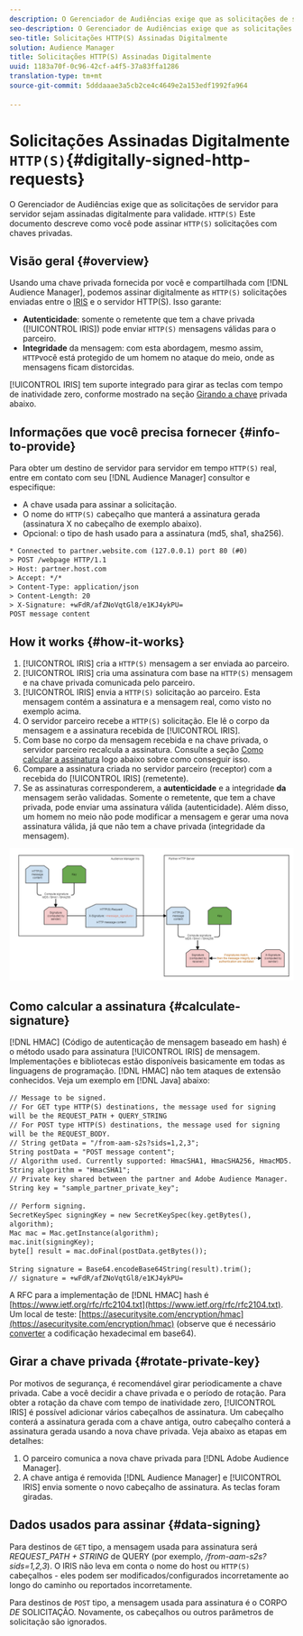 ```yaml
---
description: O Gerenciador de Audiências exige que as solicitações de servidor para servidor HTTP(S) sejam assinadas digitalmente para validade. Este documento descreve como você pode assinar solicitações HTTP com chaves privadas.
seo-description: O Gerenciador de Audiências exige que as solicitações de servidor para servidor HTTP(S) sejam assinadas digitalmente para validade. Este documento descreve como você pode assinar solicitações HTTP(S) com chaves privadas.
seo-title: Solicitações HTTP(S) Assinadas Digitalmente
solution: Audience Manager
title: Solicitações HTTP(S) Assinadas Digitalmente
uuid: 1183a70f-0c96-42cf-a4f5-37a83ffa1286
translation-type: tm+mt
source-git-commit: 5dddaaae3a5cb2ce4c4649e2a153edf1992fa964

---
```



# Solicitações Assinadas Digitalmente `HTTP(S)`{#digitally-signed-http-requests}

O Gerenciador de Audiências exige que as solicitações de servidor para servidor sejam assinadas digitalmente para validade. `HTTP(S)` Este documento descreve como você pode assinar `HTTP(S)` solicitações com chaves privadas.

## Visão geral {#overview}

<!-- digitally_signed_http_requests.xml -->

Usando uma chave privada fornecida por você e compartilhada com [!DNL Audience Manager], podemos assinar digitalmente as `HTTP(S)` solicitações enviadas entre o [IRIS](../../../reference/system-components/components-data-action.md#iris) e o servidor HTTP(S). Isso garante:

* **Autenticidade**: somente o remetente que tem a chave privada ([!UICONTROL IRIS]) pode enviar `HTTP(S)` mensagens válidas para o parceiro.
* **Integridade** da mensagem: com esta abordagem, mesmo assim, `HTTP`você está protegido de um homem no ataque do meio, onde as mensagens ficam distorcidas.

[!UICONTROL IRIS] tem suporte integrado para girar as teclas com tempo de inatividade zero, conforme mostrado na seção [Girando a chave](../../../integration/receiving-audience-data/real-time-outbound-transfers/digitally-signed-http-requests.md#rotate-private-key) privada abaixo.

## Informações que você precisa fornecer {#info-to-provide}

Para obter um destino de servidor para servidor em tempo `HTTP(S)` real, entre em contato com seu [!DNL Audience Manager] consultor e especifique:

* A chave usada para assinar a solicitação.
* O nome do `HTTP(S)` cabeçalho que manterá a assinatura gerada (assinatura X no cabeçalho de exemplo abaixo).
* Opcional: o tipo de hash usado para a assinatura (md5, sha1, sha256).

```
* Connected to partner.website.com (127.0.0.1) port 80 (#0)
> POST /webpage HTTP/1.1
> Host: partner.host.com
> Accept: */*
> Content-Type: application/json
> Content-Length: 20
> X-Signature: +wFdR/afZNoVqtGl8/e1KJ4ykPU=
POST message content
```

## How it works {#how-it-works}

1. [!UICONTROL IRIS] cria a `HTTP(S)` mensagem a ser enviada ao parceiro.
1. [!UICONTROL IRIS] cria uma assinatura com base na `HTTP(S)` mensagem e na chave privada comunicada pelo parceiro.
1. [!UICONTROL IRIS] envia a `HTTP(S)` solicitação ao parceiro. Esta mensagem contém a assinatura e a mensagem real, como visto no exemplo acima.
1. O servidor parceiro recebe a `HTTP(S)` solicitação. Ele lê o corpo da mensagem e a assinatura recebida de [!UICONTROL IRIS].
1. Com base no corpo da mensagem recebida e na chave privada, o servidor parceiro recalcula a assinatura. Consulte a seção [Como calcular a assinatura](../../../integration/receiving-audience-data/real-time-outbound-transfers/digitally-signed-http-requests.md#calculate-signature) logo abaixo sobre como conseguir isso.
1. Compare a assinatura criada no servidor parceiro (receptor) com a recebida do [!UICONTROL IRIS] (remetente).
1. Se as assinaturas corresponderem, a **autenticidade** e a integridade **da** mensagem serão validadas. Somente o remetente, que tem a chave privada, pode enviar uma assinatura válida (autenticidade). Além disso, um homem no meio não pode modificar a mensagem e gerar uma nova assinatura válida, já que não tem a chave privada (integridade da mensagem).

![](assets/iris-digitally-sign-http-request.png)

## Como calcular a assinatura {#calculate-signature}

[!DNL HMAC] (Código de autenticação de mensagem baseado em hash) é o método usado para assinatura [!UICONTROL IRIS] de mensagem. Implementações e bibliotecas estão disponíveis basicamente em todas as linguagens de programação. [!DNL HMAC] não tem ataques de extensão conhecidos. Veja um exemplo em [!DNL Java] abaixo:

```
// Message to be signed.
// For GET type HTTP(S) destinations, the message used for signing will be the REQUEST_PATH + QUERY_STRING
// For POST type HTTP(S) destinations, the message used for signing will be the REQUEST_BODY.
// String getData = "/from-aam-s2s?sids=1,2,3";
String postData = "POST message content";
// Algorithm used. Currently supported: HmacSHA1, HmacSHA256, HmacMD5.
String algorithm = "HmacSHA1";
// Private key shared between the partner and Adobe Audience Manager.
String key = "sample_partner_private_key";
  
// Perform signing.
SecretKeySpec signingKey = new SecretKeySpec(key.getBytes(), algorithm);
Mac mac = Mac.getInstance(algorithm);
mac.init(signingKey);
byte[] result = mac.doFinal(postData.getBytes());
  
String signature = Base64.encodeBase64String(result).trim(); 
// signature = +wFdR/afZNoVqtGl8/e1KJ4ykPU=
```

A RFC para a implementação de [!DNL HMAC] hash é [https://www.ietf.org/rfc/rfc2104.txt](https://www.ietf.org/rfc/rfc2104.txt). Um local de teste: [https://asecuritysite.com/encryption/hmac](https://asecuritysite.com/encryption/hmac) (observe que é necessário [converter](https://tomeko.net/online_tools/hex_to_base64.php?lang=en) a codificação hexadecimal em base64).

## Girar a chave privada {#rotate-private-key}

Por motivos de segurança, é recomendável girar periodicamente a chave privada. Cabe a você decidir a chave privada e o período de rotação. Para obter a rotação da chave com tempo de inatividade zero, [!UICONTROL IRIS] é possível adicionar vários cabeçalhos de assinatura. Um cabeçalho conterá a assinatura gerada com a chave antiga, outro cabeçalho conterá a assinatura gerada usando a nova chave privada. Veja abaixo as etapas em detalhes:

1. O parceiro comunica a nova chave privada para [!DNL Adobe Audience Manager].
1. A chave antiga é removida [!DNL Audience Manager] e [!UICONTROL IRIS] envia somente o novo cabeçalho de assinatura. As teclas foram giradas.

## Dados usados para assinar {#data-signing}

Para destinos de `GET` tipo, a mensagem usada para assinatura será *REQUEST_PATH + STRING* de QUERY (por exemplo, */from-aam-s2s?sids=1,2,3*). O IRIS não leva em conta o nome do host ou `HTTP(S)` cabeçalhos - eles podem ser modificados/configurados incorretamente ao longo do caminho ou reportados incorretamente.

Para destinos de `POST` tipo, a mensagem usada para assinatura é o CORPO *DE* SOLICITAÇÃO. Novamente, os cabeçalhos ou outros parâmetros de solicitação são ignorados.
